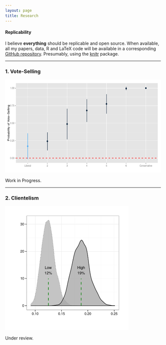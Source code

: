```yaml
---
layout: page
title: Research
---
```



#### Replicability 

I believe **everything** should be replicable and open source. When available, all my papers, data, R and LaTeX code will be available in a corresponding [GitHub repository](https://github.com/hbahamonde?tab=repositories). Presumably, using the [knitr](yihui.name/knitr/) package.


---


### 1. Vote-Selling

<img src="/resources/libcon_prop.pdf" alt="" style="width:600px;height:300px;">


<p class="message">
  Work in Progress.
</p>

---


### 2. Clientelism

<img src="/resources/effects_density.pdf" alt="" style="width:400px;height:400px;">


<p class="message">
  Under review.
</p>
